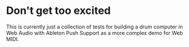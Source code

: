 # Don't get too excited

This is currently just a collection of tests for building a drum computer in
Web Audio with Ableton Push Support as a more complex demo for Web MIDI.
